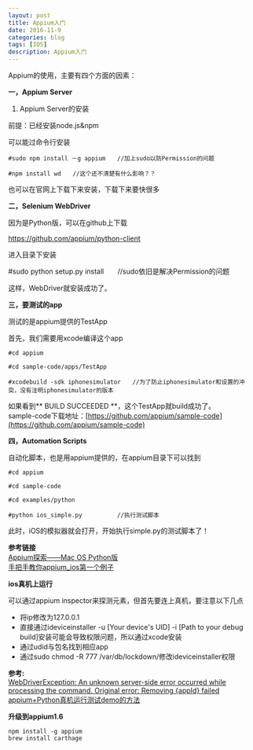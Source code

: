 ```yaml
---
layout: post
title: Appium入门
date: 2016-11-9
categories: blog
tags: [IOS]
description: Appium入门
---
```


Appium的使用，主要有四个方面的因素：

**一，Appium Server**

1. Appium Server的安装

前提：已经安装node.js&npm        

可以能过命令行安装 

```
#sudo npm install －g appium　　//加上sudo以防Permission的问题

#npm install wd　　//这个还不清楚有什么影响？？
```

也可以在官网上下载下来安装，下载下来要快很多          

**二，Selenium WebDriver**

因为是Python版，可以在github上下载

https://github.com/appium/python-client

进入目录下安装

#sudo python setup.py install　　//sudo依旧是解决Permission的问题

这样，WebDriver就安装成功了。

**三，要测试的app**

测试的是appium提供的TestApp

首先，我们需要用xcode编译这个app

```
#cd appium

#cd sample-code/apps/TestApp

#xcodebuild -sdk iphonesimulator　　//为了防止iphonesimulator和设置的冲突，没有注明iphonesimulator的版本
```

如果看到** BUILD SUCCEEDED **，这个TestApp就build成功了。   
sample-code下载地址：[https://github.com/appium/sample-code](https://github.com/appium/sample-code)

**四，Automation Scripts**

自动化脚本，也是用appium提供的，在appium目录下可以找到

```
#cd appium

#cd sample-code

#cd examples/python

#python ios_simple.py　　　　　　//执行测试脚本

```

此时，iOS的模拟器就会打开，开始执行simple.py的测试脚本了！          

**参考链接**       
[Appium探索——Mac OS Python版](http://www.cnblogs.com/enjoytesting/p/3513637.html)      
[手把手教你appium_ios第一个例子](http://blog.csdn.net/testingba/article/details/23829425?utm_source=tuicool&utm_medium=referral)     



**ios真机上运行**       

可以通过appium inspector来探测元素，但首先要连上真机，要注意以下几点      

- 将ip修改为127.0.0.1    
- 直接通过ideviceinstaller -u [Your device's UID] -i [Path to your debug build]安装可能会导致权限问题，所以通过xcode安装    
- 通过udid与包名找到相应app   
- 通过sudo chmod -R 777 /var/db/lockdown/修改ideviceinstaller权限

**参考:**   
[WebDriverException: An unknown server-side error occurred while processing the command. Original error: Removing {appId} failed](http://stackoverflow.com/questions/39522679/webdriverexception-an-unknown-server-side-error-occurred-while-processing-the-c)   
[appium+Python真机运行测试demo的方法](http://www.cnblogs.com/Nefeltari/p/5603163.html)


**升级到appium1.6**      

```
npm install -g appium    
brew install carthage
```


